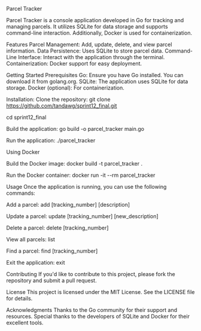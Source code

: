 Parcel Tracker

Parcel Tracker is a console application developed in Go for tracking and managing parcels. It utilizes SQLite for data storage and supports command-line interaction. Additionally, Docker is used for containerization.

Features
Parcel Management: Add, update, delete, and view parcel information.
Data Persistence: Uses SQLite to store parcel data.
Command-Line Interface: Interact with the application through the terminal.
Containerization: Docker support for easy deployment.

Getting Started
Prerequisites
Go: Ensure you have Go installed. You can download it from golang.org.
SQLite: The application uses SQLite for data storage.
Docker (optional): For containerization.

Installation:
Clone the repository:
git clone https://github.com/tandawg/sprint12_final.git

cd sprint12_final


Build the application:
go build -o parcel_tracker main.go

Run the application:
./parcel_tracker


Using Docker

Build the Docker image:
docker build -t parcel_tracker .

Run the Docker container:
docker run -it --rm parcel_tracker

Usage
Once the application is running, you can use the following commands:

Add a parcel:
add [tracking_number] [description]

Update a parcel:
update [tracking_number] [new_description]

Delete a parcel:
delete [tracking_number]

View all parcels:
list

Find a parcel:
find [tracking_number]

Exit the application:
exit

Contributing
If you'd like to contribute to this project, please fork the repository and submit a pull request.

License
This project is licensed under the MIT License. See the LICENSE file for details.

Acknowledgments
Thanks to the Go community for their support and resources.
Special thanks to the developers of SQLite and Docker for their excellent tools.
